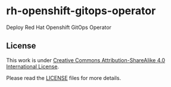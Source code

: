 # rh-openshift-gitops-operator
Deploy Red Hat Openshift GitOps Operator

## License

This work is under [Creative Commons Attribution-ShareAlike 4.0 International License](http://creativecommons.org/licenses/by-sa/4.0/).

Please read the [LICENSE](LICENSE) files for more details.
